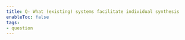 ```yaml
---
title: Q- What (existing) systems facilitate individual synthesis
enableToc: false
tags:
- question
---
```

